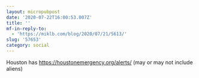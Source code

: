 ```yaml
---
layout: micropubpost
date: '2020-07-22T16:00:53.007Z'
title: ''
mf-in-reply-to:
  - 'https://miklb.com/blog/2020/07/21/5613/'
slug: '57653'
category: social
---
```

Houston has https://houstonemergency.org/alerts/ (may or may not include aliens)
